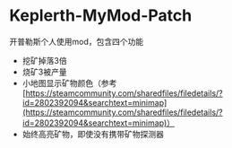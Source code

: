 
# Keplerth-MyMod-Patch

开普勒斯个人使用mod，包含四个功能

- 挖矿掉落3倍
- 烧矿3被产量
- 小地图显示矿物颜色（参考[https://steamcommunity.com/sharedfiles/filedetails/?id=2802392094&searchtext=minimap](https://steamcommunity.com/sharedfiles/filedetails/?id=2802392094&searchtext=minimap)）
- 始终高亮矿物，即使没有携带矿物探测器
